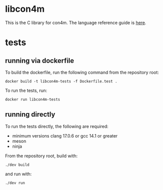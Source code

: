 # libcon4m

This is the C library for con4m. The language reference guide is [here](./doc/reference.md).

# tests

## running via dockerfile

To build the dockerfile, run the following command from the repository root:

```
docker build -t libcon4m-tests -f Dockerfile.test .
```

To run the tests, run:

```
docker run libcon4m-tests
```

## running directly

To run the tests directly, the following are required:

- minimum versions clang 17.0.6 or gcc 14.1 or greater
- meson
- ninja

From the repository root, build with:

```
./dev build
```

and run with:

```
./dev run
```
